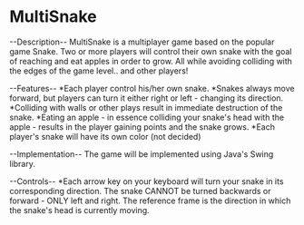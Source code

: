 # MultiSnake

--Description--
MultiSnake is a multiplayer game based on the popular game Snake. Two or more players will control their own snake with the goal of reaching and eat apples in order to grow. All while avoiding colliding with the edges of the game level.. and other players!

--Features--
*Each player control his/her own snake.
*Snakes always move forward, but players can turn it either right or left - changing its direction.
*Colliding with walls or other plays result in immediate destruction of the snake.
*Eating an apple - in essence colliding your snake's head with the apple - results in the player gaining points and the snake grows.
*Each player's snake will have its own color (not decided)


--Implementation--
The game will be implemented using Java's Swing library.

--Controls--
*Each arrow key on your keyboard will turn your snake in its corresponding direction. The snake CANNOT be turned backwards or forward - ONLY left and right. The reference frame is the direction in which the snake's head is currently moving.
